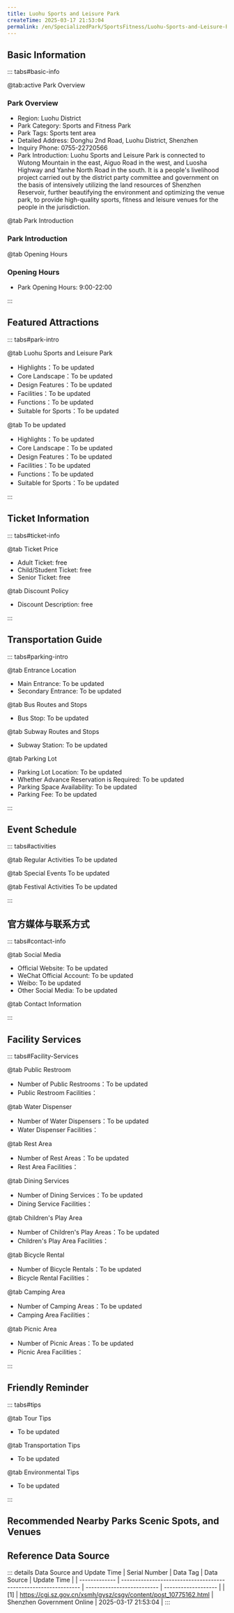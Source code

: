 ```yaml
---
title: Luohu Sports and Leisure Park
createTime: 2025-03-17 21:53:04
permalink: /en/SpecializedPark/SportsFitness/Luohu-Sports-and-Leisure-Park/
---
```



<script setup>
import ImageSwiper from '/.vuepress/theme/components/ImageSwiper.vue'
// 轮播图数据
const swiperItems = [
    {
                link: 'https://cgj.sz.gov.cn/img/4/4005/4005932/10775162.png',
                title: 'Luohu Sports and Leisure Park',
                description: '',
                author: 'Shenzhen Government Online',
                date: '2025/03/17'
                },
  {
                link: 'https://cgj.sz.gov.cn/img/4/4005/4005932/10775162.png',
                title: 'Luohu Sports and Leisure Park',
                description: '',
                author: 'Shenzhen Government Online',
                date: '2025/03/17'
                }
]
// 配置项
const swiperConfig = {
  height: 500,
  showInfo: true
}
</script>
<!-- 轮播图组件 -->
<ImageSwiper :items="swiperItems" :config="swiperConfig" />



## Basic Information

::: tabs#basic-info

@tab:active Park Overview
### Park Overview
- Region: Luohu District
- Park Category: Sports and Fitness Park
- Park Tags: Sports tent area
- Detailed Address: Donghu 2nd Road, Luohu District, Shenzhen
- Inquiry Phone: 0755-22720566
- Park Introduction: Luohu Sports and Leisure Park is connected to Wutong Mountain in the east, Aiguo Road in the west, and Luosha Highway and Yanhe North Road in the south. It is a people's livelihood project carried out by the district party committee and government on the basis of intensively utilizing the land resources of Shenzhen Reservoir, further beautifying the environment and optimizing the venue park, to provide high-quality sports, fitness and leisure venues for the people in the jurisdiction.

@tab Park Introduction
### Park Introduction
@tab Opening Hours
### Opening Hours
- Park Opening Hours: 9:00-22:00

:::

## Featured Attractions

::: tabs#park-intro

@tab Luohu Sports and Leisure Park
<ImageCard
image="https://cgj.sz.gov.cn/images/index20230710_1.png"
    title="Luohu Sports and Leisure Park"
    description="Luohu Sports and Leisure Park is connected to Wutong Mountain in the east, Aiguo Road in the west, and Luosha Highway and Yanhebei Road in the south. It covers an area of about 170,000 square meters and mainly includes six functions: entrance landscape area, service center area, ecological green area, waterfront leisure area, sunny lawn area, and ball sports area. The park plans to build 6 basketball courts, 6 shuttlecock courts, 1 volleyball court, 3 5-a-side football fields, 2 7-a-side football fields and other ball sports facilities, as well as a nearly 2-kilometer-long cherry blossom greenway and multiple public bicycle stations. The parking lot is equipped with electric vehicle charging piles, and the service function facilities are constantly improved to provide a sports and leisure platform for the general public and improve the sense of gain in citizens' lives."
    date=""
    author="Shenzhen Government Online"
/>


- Highlights：To be updated
- Core Landscape：To be updated
- Design Features：To be updated
- Facilities：To be updated
- Functions：To be updated
- Suitable for Sports：To be updated

@tab To be updated
<ImageCard
image="https://cgj.sz.gov.cn/images/index20230710_1.png"
    title="Luohu Sports and Leisure Park"
    description="Luohu Sports and Leisure Park is connected to Wutong Mountain in the east, Aiguo Road in the west, and Luosha Highway and Yanhebei Road in the south. It covers an area of about 170,000 square meters and mainly includes six functions: entrance landscape area, service center area, ecological green area, waterfront leisure area, sunny lawn area, and ball sports area. The park plans to build 6 basketball courts, 6 shuttlecock courts, 1 volleyball court, 3 5-a-side football fields, 2 7-a-side football fields and other ball sports facilities, as well as a nearly 2-kilometer-long cherry blossom greenway and multiple public bicycle stations. The parking lot is equipped with electric vehicle charging piles, and the service function facilities are constantly improved to provide a sports and leisure platform for the general public and improve the sense of gain in citizens' lives."
    date=""
    author="Shenzhen Government Online"
/>


- Highlights：To be updated
- Core Landscape：To be updated
- Design Features：To be updated
- Facilities：To be updated
- Functions：To be updated
- Suitable for Sports：To be updated

:::

## Ticket Information

::: tabs#ticket-info

@tab Ticket Price
- Adult Ticket: free
- Child/Student Ticket: free
- Senior Ticket: free

@tab Discount Policy
- Discount Description: free

:::

## Transportation Guide

::: tabs#parking-intro

@tab Entrance Location
- Main Entrance: To be updated
- Secondary Entrance: To be updated

@tab Bus Routes and Stops
- Bus Stop: To be updated

@tab Subway Routes and Stops
- Subway Station: To be updated

@tab Parking Lot
- Parking Lot Location: To be updated
- Whether Advance Reservation is Required: To be updated
- Parking Space Availability: To be updated
- Parking Fee: To be updated

:::

## Event Schedule

::: tabs#activities

@tab Regular Activities
To be updated

@tab Special Events
To be updated

@tab Festival Activities
To be updated

:::

## 官方媒体与联系方式

::: tabs#contact-info

@tab Social Media
- Official Website: To be updated
- WeChat Official Account: To be updated
- Weibo: To be updated
- Other Social Media: To be updated

@tab Contact Information

:::

## Facility Services

::: tabs#Facility-Services

@tab Public Restroom
- Number of Public Restrooms：To be updated
- Public Restroom Facilities：

@tab Water Dispenser
- Number of Water Dispensers：To be updated
- Water Dispenser Facilities：

@tab Rest Area
- Number of Rest Areas：To be updated
- Rest Area Facilities：

@tab Dining Services
- Number of Dining Services：To be updated
- Dining Service Facilities：

@tab Children's Play Area
- Number of Children's Play Areas：To be updated
- Children's Play Area Facilities：

@tab Bicycle Rental
- Number of Bicycle Rentals：To be updated
- Bicycle Rental Facilities：

@tab Camping Area
- Number of Camping Areas：To be updated
- Camping Area Facilities：

@tab Picnic Area
- Number of Picnic Areas：To be updated
- Picnic Area Facilities：

:::

## Friendly Reminder

::: tabs#tips

@tab Tour Tips
- To be updated

@tab Transportation Tips
- To be updated

@tab Environmental Tips
- To be updated

:::

## Recommended Nearby Parks Scenic Spots, and Venues

<CardGrid>
  <ImageCard
        image="https://cgj.sz.gov.cn/img/4/4005/4005934/10775165.png"
        title="Riverside Park"
        description="The park is located on Song'an Road, Jiangbian, Songgang Street (about 50 meters north of Yong'an Garden). It covers an area of about 55,000 square meters. The "
        href="/en/ComprehensivePark/Jiangbian-Park/"
        author="Shenzhen Government Online"
        date="2025/01/02"
      />
      <ImageCard
        image="https://cgj.sz.gov.cn/img/4/4005/4005934/10775165.png"
        title="Riverside Park"
        description="The park is located on Song'an Road, Jiangbian, Songgang Street (about 50 meters north of Yong'an Garden). It covers an area of about 55,000 square meters. The "
        href="/en/ComprehensivePark/Jiangbian-Park/"
        author="Shenzhen Government Online"
        date="2025/01/02"
      />
    </CardGrid>


## Reference Data Source

::: details Data Source and Update Time
| Serial Number | Data Tag                                                        | Data Source                | Update Time         |
| ------------- | --------------------------------------------------------------- | -------------------------- | ------------------- |
| [1]           | https://cgj.sz.gov.cn/xsmh/gysz/csgy/content/post_10775162.html | Shenzhen Government Online | 2025-03-17 21:53:04 |
:::

